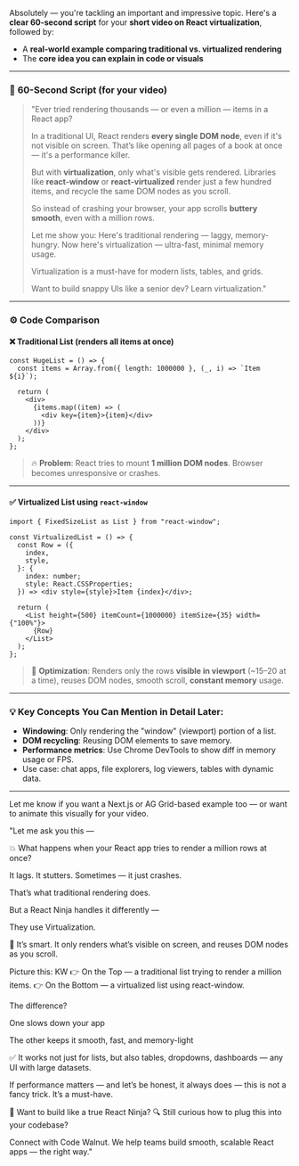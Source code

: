 Absolutely — you're tackling an important and impressive topic. Here's a **clear 60-second script** for your **short video on React virtualization**, followed by:

- A **real-world example comparing traditional vs. virtualized rendering**
- The **core idea you can explain in code or visuals**

---

### 🎤 **60-Second Script (for your video)**

> "Ever tried rendering thousands — or even a million — items in a React app?
>
> In a traditional UI, React renders **every single DOM node**, even if it's not visible on screen. That’s like opening all pages of a book at once — it's a performance killer.
>
> But with **virtualization**, only what's visible gets rendered. Libraries like **react-window** or **react-virtualized** render just a few hundred items, and recycle the same DOM nodes as you scroll.
>
> So instead of crashing your browser, your app scrolls **buttery smooth**, even with a million rows.
>
> Let me show you:
> Here's traditional rendering — laggy, memory-hungry.
> Now here's virtualization — ultra-fast, minimal memory usage.
>
> Virtualization is a must-have for modern lists, tables, and grids.
>
> Want to build snappy UIs like a senior dev? Learn virtualization."

---

### ⚙️ Code Comparison

#### ❌ Traditional List (renders all items at once)

```tsx
const HugeList = () => {
  const items = Array.from({ length: 1000000 }, (_, i) => `Item ${i}`);

  return (
    <div>
      {items.map((item) => (
        <div key={item}>{item}</div>
      ))}
    </div>
  );
};
```

> 🔥 **Problem**: React tries to mount **1 million DOM nodes**. Browser becomes unresponsive or crashes.

---

#### ✅ Virtualized List using `react-window`

```tsx
import { FixedSizeList as List } from "react-window";

const VirtualizedList = () => {
  const Row = ({
    index,
    style,
  }: {
    index: number;
    style: React.CSSProperties;
  }) => <div style={style}>Item {index}</div>;

  return (
    <List height={500} itemCount={1000000} itemSize={35} width={"100%"}>
      {Row}
    </List>
  );
};
```

> 🧠 **Optimization**: Renders only the rows **visible in viewport** (\~15–20 at a time), reuses DOM nodes, smooth scroll, **constant memory** usage.

---

### 💡 Key Concepts You Can Mention in Detail Later:

- **Windowing**: Only rendering the "window" (viewport) portion of a list.
- **DOM recycling**: Reusing DOM elements to save memory.
- **Performance metrics**: Use Chrome DevTools to show diff in memory usage or FPS.
- Use case: chat apps, file explorers, log viewers, tables with dynamic data.

---

Let me know if you want a Next.js or AG Grid-based example too — or want to animate this visually for your video.

"Let me ask you this —

💥 What happens when your React app tries to render a million rows at once?

It lags. It stutters. Sometimes — it just crashes.

That’s what traditional rendering does.

But a React Ninja handles it differently —

They use Virtualization.

🧠 It’s smart. It only renders what’s visible on screen, and reuses DOM nodes as you scroll.

Picture this:
KW
👉 On the Top — a traditional list trying to render a million items.
👉 On the Bottom — a virtualized list using react-window.

The difference?

One slows down your app

The other keeps it smooth, fast, and memory-light

✅ It works not just for lists, but also tables, dropdowns, dashboards — any UI with large datasets.

If performance matters — and let’s be honest, it always does —
this is not a fancy trick. It’s a must-have.

🥷 Want to build like a true React Ninja?
🔍 Still curious how to plug this into your codebase?

Connect with Code Walnut.
We help teams build smooth, scalable React apps — the right way."
